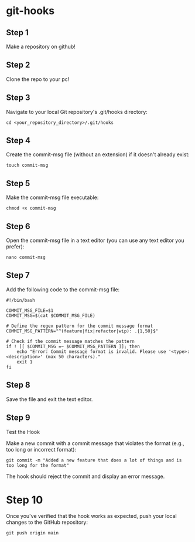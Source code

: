 # git-hooks

## Step 1

Make a repository on github!

## Step 2 

Clone the repo to your pc!


## Step 3

Navigate to your local Git repository's .git/hooks directory:

```
cd <your_repository_directory>/.git/hooks
```

## Step 4

Create the commit-msg file (without an extension) if it doesn't already exist:

```
touch commit-msg
```

## Step 5

Make the commit-msg file executable:

```
chmod +x commit-msg
```

## Step 6

Open the commit-msg file in a text editor (you can use any text editor you prefer):


```
nano commit-msg
```

## Step 7

Add the following code to the commit-msg file:

```
#!/bin/bash

COMMIT_MSG_FILE=$1
COMMIT_MSG=$(cat $COMMIT_MSG_FILE)

# Define the regex pattern for the commit message format
COMMIT_MSG_PATTERN="^(feature|fix|refactor|wip): .{1,50}$"

# Check if the commit message matches the pattern
if ! [[ $COMMIT_MSG =~ $COMMIT_MSG_PATTERN ]]; then
    echo "Error: Commit message format is invalid. Please use '<type>: <description>' (max 50 characters)."
    exit 1
fi
```

## Step 8

Save the file and exit the text editor.

## Step 9

Test the Hook

Make a new commit with a commit message that violates the format (e.g., too long or incorrect format):

```
git commit -m "Added a new feature that does a lot of things and is too long for the format"
```

The hook should reject the commit and display an error message.

# Step 10

Once you've verified that the hook works as expected, push your local changes to the GitHub repository:

```
git push origin main
```